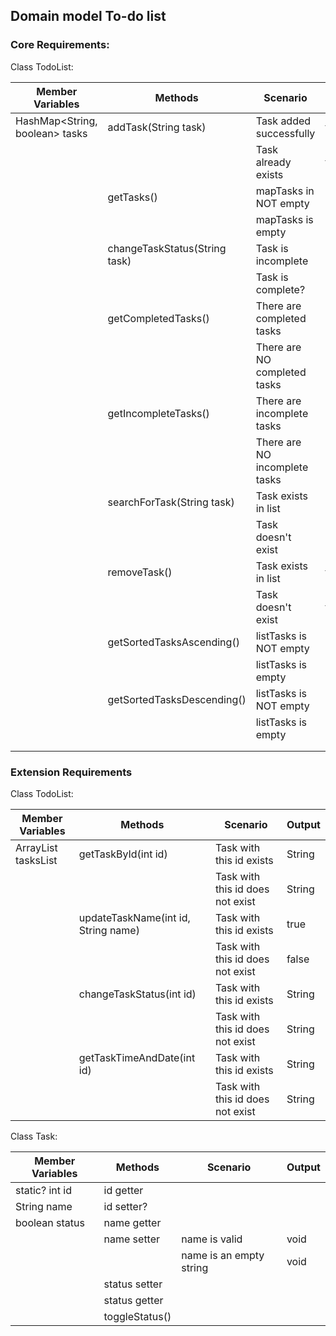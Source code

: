 ## Domain model To-do list

### Core Requirements:

Class TodoList:


| Member Variables               | Methods                       | Scenario                      | Output       |
|--------------------------------|-------------------------------|-------------------------------|--------------|
| HashMap<String, boolean> tasks | addTask(String task)          | Task added successfully       | true         |
|                                |                               | Task already exists           | false        |
|                                | getTasks()                    | mapTasks in NOT empty         | String       |
|                                |                               | mapTasks is empty             | String       |
|                                | changeTaskStatus(String task) | Task is incomplete            | String?/void |
|                                |                               | Task is complete?             | String?/void |
|                                | getCompletedTasks()           | There are completed tasks     | String       |
|                                |                               | There are NO completed tasks  | String       |
|                                | getIncompleteTasks()          | There are incomplete tasks    | String       |
|                                |                               | There are NO incomplete tasks | String       |
|                                | searchForTask(String task)    | Task exists in list           | String/true  |
|                                |                               | Task doesn't exist            | String/false |
|                                | removeTask()                  | Task exists in list           | true         |
|                                |                               | Task doesn't exist            | false        |
|                                | getSortedTasksAscending()     | listTasks is NOT empty        | String       |
|                                |                               | listTasks is empty            | String       |
|                                | getSortedTasksDescending()    | listTasks is NOT empty        | String       |
|                                |                               | listTasks is empty            | String       |
|                                |                               |                               |              |
|                                |                               |                               |              |

### Extension Requirements

Class TodoList:

| Member Variables          | Methods                             | Scenario                         | Output |
|---------------------------|-------------------------------------|----------------------------------|--------|
| ArrayList<Task> tasksList | getTaskById(int id)                 | Task with this id exists         | String |
|                           |                                     | Task with this id does not exist | String |
|                           | updateTaskName(int id, String name) | Task with this id exists         | true   |
|                           |                                     | Task with this id does not exist | false  |
|                           | changeTaskStatus(int id)            | Task with this id exists         | String |
|                           |                                     | Task with this id does not exist | String |
|                           | getTaskTimeAndDate(int id)          | Task with this id exists         | String |
|                           |                                     | Task with this id does not exist | String |

Class Task:

| Member Variables | Methods        | Scenario                | Output |
|------------------|----------------|-------------------------|--------|
| static? int id   | id getter      |                         |        |
| String name      | id setter?     |                         |        |
| boolean status   | name getter    |                         |        |
|                  | name setter    | name is valid           | void   |
|                  |                | name is an empty string | void   |
|                  | status setter  |                         |        |
|                  | status getter  |                         |        |
|                  | toggleStatus() |                         |        |
